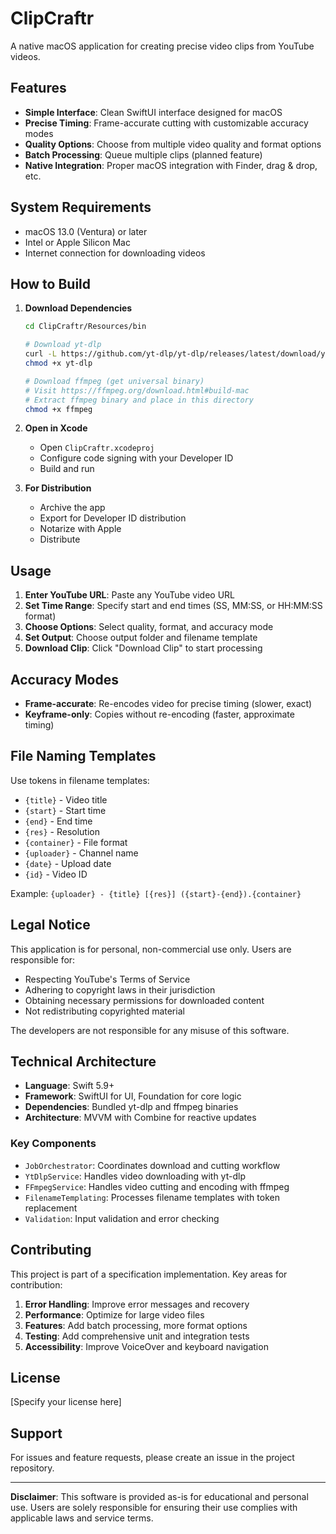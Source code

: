 # ClipCraftr

A native macOS application for creating precise video clips from YouTube videos.

## Features

- **Simple Interface**: Clean SwiftUI interface designed for macOS
- **Precise Timing**: Frame-accurate cutting with customizable accuracy modes
- **Quality Options**: Choose from multiple video quality and format options
- **Batch Processing**: Queue multiple clips (planned feature)
- **Native Integration**: Proper macOS integration with Finder, drag & drop, etc.

## System Requirements

- macOS 13.0 (Ventura) or later
- Intel or Apple Silicon Mac
- Internet connection for downloading videos

## How to Build

1. **Download Dependencies**
   ```bash
   cd ClipCraftr/Resources/bin
   
   # Download yt-dlp
   curl -L https://github.com/yt-dlp/yt-dlp/releases/latest/download/yt-dlp_macos -o yt-dlp
   chmod +x yt-dlp
   
   # Download ffmpeg (get universal binary)
   # Visit https://ffmpeg.org/download.html#build-mac
   # Extract ffmpeg binary and place in this directory
   chmod +x ffmpeg
   ```

2. **Open in Xcode**
   - Open `ClipCraftr.xcodeproj`
   - Configure code signing with your Developer ID
   - Build and run

3. **For Distribution**
   - Archive the app
   - Export for Developer ID distribution
   - Notarize with Apple
   - Distribute

## Usage

1. **Enter YouTube URL**: Paste any YouTube video URL
2. **Set Time Range**: Specify start and end times (SS, MM:SS, or HH:MM:SS format)
3. **Choose Options**: Select quality, format, and accuracy mode
4. **Set Output**: Choose output folder and filename template
5. **Download Clip**: Click "Download Clip" to start processing

## Accuracy Modes

- **Frame-accurate**: Re-encodes video for precise timing (slower, exact)
- **Keyframe-only**: Copies without re-encoding (faster, approximate timing)

## File Naming Templates

Use tokens in filename templates:
- `{title}` - Video title
- `{start}` - Start time
- `{end}` - End time
- `{res}` - Resolution
- `{container}` - File format
- `{uploader}` - Channel name
- `{date}` - Upload date
- `{id}` - Video ID

Example: `{uploader} - {title} [{res}] ({start}-{end}).{container}`

## Legal Notice

This application is for personal, non-commercial use only. Users are responsible for:
- Respecting YouTube's Terms of Service
- Adhering to copyright laws in their jurisdiction
- Obtaining necessary permissions for downloaded content
- Not redistributing copyrighted material

The developers are not responsible for any misuse of this software.

## Technical Architecture

- **Language**: Swift 5.9+
- **Framework**: SwiftUI for UI, Foundation for core logic
- **Dependencies**: Bundled yt-dlp and ffmpeg binaries
- **Architecture**: MVVM with Combine for reactive updates

### Key Components

- `JobOrchestrator`: Coordinates download and cutting workflow
- `YtDlpService`: Handles video downloading with yt-dlp
- `FFmpegService`: Handles video cutting and encoding with ffmpeg
- `FilenameTemplating`: Processes filename templates with token replacement
- `Validation`: Input validation and error checking

## Contributing

This project is part of a specification implementation. Key areas for contribution:

1. **Error Handling**: Improve error messages and recovery
2. **Performance**: Optimize for large video files
3. **Features**: Add batch processing, more format options
4. **Testing**: Add comprehensive unit and integration tests
5. **Accessibility**: Improve VoiceOver and keyboard navigation

## License

[Specify your license here]

## Support

For issues and feature requests, please create an issue in the project repository.

---

**Disclaimer**: This software is provided as-is for educational and personal use. Users are solely responsible for ensuring their use complies with applicable laws and service terms.